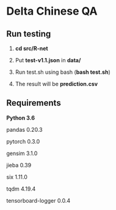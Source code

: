 # Delta Chinese QA

## Run testing
  
  1. **cd src/R-net**
  
  2. Put **test-v1.1.json** in **data/**

  3. Run test.sh using bash (**bash test.sh**)
  
  4. The result will be **prediction.csv**

## Requirements

  **Python 3.6**

  pandas 0.20.3

  pytorch 0.3.0

  gensim 3.1.0

  jieba 0.39

  six 1.11.0

  tqdm 4.19.4

  tensorboard-logger 0.0.4
  
